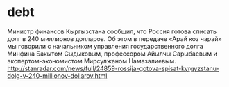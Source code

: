# debt


Министр финансов Кыргызстана сообщил, что Россия готова списать долг в 240 миллионов долларов. Об этом в передаче «Арай коз чарай» мы говорили с начальником управления государственного долга Минфина Бакытом Сыдыковым, профессором Айылчы Сарыбаевым и экспертом-экономистом Мирсулжаном Намазалиевым.
http://stanradar.com/news/full/24859-rossija-gotova-spisat-kyrgyzstanu-dolg-v-240-millionov-dollarov.html
